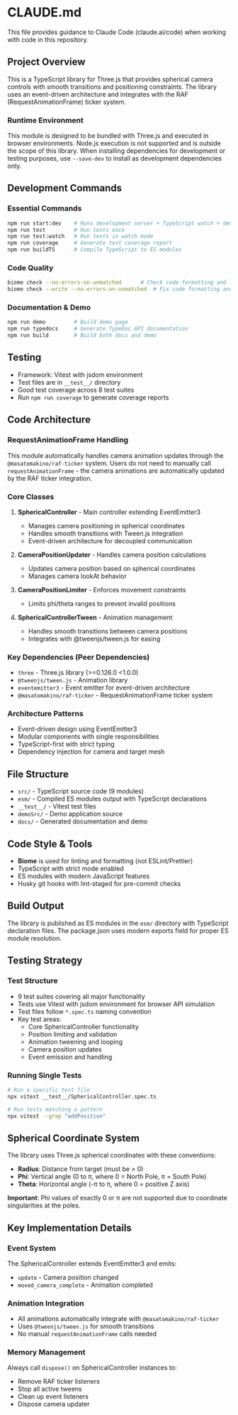 # CLAUDE.md

This file provides guidance to Claude Code (claude.ai/code) when working with code in this repository.

## Project Overview

This is a TypeScript library for Three.js that provides spherical camera controls with smooth transitions and positioning constraints. The library uses an event-driven architecture and integrates with the RAF (RequestAnimationFrame) ticker system.

### Runtime Environment
This module is designed to be bundled with Three.js and executed in browser environments. Node.js execution is not supported and is outside the scope of this library. When installing dependencies for development or testing purposes, use `--save-dev` to install as development dependencies only.

## Development Commands

### Essential Commands
```bash
npm run start:dev    # Runs development server + TypeScript watch + demo watch
npm run test         # Run tests once
npm run test:watch   # Run tests in watch mode
npm run coverage     # Generate test coverage report
npm run buildTS      # Compile TypeScript to ES modules
```

### Code Quality
```bash
biome check --no-errors-on-unmatched      # Check code formatting and linting
biome check --write --no-errors-on-unmatched  # Fix code formatting and linting issues
```

### Documentation & Demo
```bash
npm run demo         # Build demo page
npm run typedocs     # Generate TypeDoc API documentation
npm run build        # Build both docs and demo
```

## Testing

- Framework: Vitest with jsdom environment
- Test files are in `__test__/` directory
- Good test coverage across 8 test suites
- Run `npm run coverage` to generate coverage reports

## Code Architecture

### RequestAnimationFrame Handling
This module automatically handles camera animation updates through the `@masatomakino/raf-ticker` system. Users do not need to manually call `requestAnimationFrame` - the camera animations are automatically updated by the RAF ticker integration.

### Core Classes

1. **SphericalController** - Main controller extending EventEmitter3
   - Manages camera positioning in spherical coordinates
   - Handles smooth transitions with Tween.js integration
   - Event-driven architecture for decoupled communication

2. **CameraPositionUpdater** - Handles camera position calculations
   - Updates camera position based on spherical coordinates
   - Manages camera lookAt behavior

3. **CameraPositionLimiter** - Enforces movement constraints
   - Limits phi/theta ranges to prevent invalid positions

4. **SphericalControllerTween** - Animation management
   - Handles smooth transitions between camera positions
   - Integrates with @tweenjs/tween.js for easing

### Key Dependencies (Peer Dependencies)
- `three` - Three.js library (>=0.126.0 <1.0.0)
- `@tweenjs/tween.js` - Animation library
- `eventemitter3` - Event emitter for event-driven architecture
- `@masatomakino/raf-ticker` - RequestAnimationFrame ticker system

### Architecture Patterns
- Event-driven design using EventEmitter3
- Modular components with single responsibilities
- TypeScript-first with strict typing
- Dependency injection for camera and target mesh

## File Structure

- `src/` - TypeScript source code (9 modules)
- `esm/` - Compiled ES modules output with TypeScript declarations
- `__test__/` - Vitest test files
- `demoSrc/` - Demo application source
- `docs/` - Generated documentation and demo

## Code Style & Tools

- **Biome** is used for linting and formatting (not ESLint/Prettier)
- TypeScript with strict mode enabled
- ES modules with modern JavaScript features
- Husky git hooks with lint-staged for pre-commit checks

## Build Output

The library is published as ES modules in the `esm/` directory with TypeScript declaration files. The package.json uses modern exports field for proper ES module resolution.

## Testing Strategy

### Test Structure
- 9 test suites covering all major functionality
- Tests use Vitest with jsdom environment for browser API simulation
- Test files follow `*.spec.ts` naming convention
- Key test areas:
  - Core SphericalController functionality
  - Position limiting and validation
  - Animation tweening and looping
  - Camera position updates
  - Event emission and handling

### Running Single Tests
```bash
# Run a specific test file
npx vitest __test__/SphericalController.spec.ts

# Run tests matching a pattern
npx vitest --grep "addPosition"
```

## Spherical Coordinate System

The library uses Three.js spherical coordinates with these conventions:
- **Radius**: Distance from target (must be > 0)
- **Phi**: Vertical angle (0 to π, where 0 = North Pole, π = South Pole)  
- **Theta**: Horizontal angle (-π to π, where 0 = positive Z axis)

**Important**: Phi values of exactly 0 or π are not supported due to coordinate singularities at the poles.

## Key Implementation Details

### Event System
The SphericalController extends EventEmitter3 and emits:
- `update` - Camera position changed
- `moved_camera_complete` - Animation completed

### Animation Integration
- All animations automatically integrate with `@masatomakino/raf-ticker`
- Uses `@tweenjs/tween.js` for smooth transitions
- No manual `requestAnimationFrame` calls needed

### Memory Management
Always call `dispose()` on SphericalController instances to:
- Remove RAF ticker listeners
- Stop all active tweens
- Clean up event listeners
- Dispose camera updater
